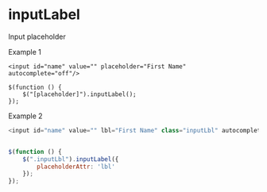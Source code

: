 inputLabel
==========

Input placeholder

Example 1
```
<input id="name" value="" placeholder="First Name" autocomplete="off"/>

$(function () {	
	$("[placeholder]").inputLabel();	
});
```
Example 2
```javascript
<input id="name" value="" lbl="First Name" class="inputLbl" autocomplete="off"/>


$(function () {
	$(".inputLbl").inputLabel({
		placeholderAttr: 'lbl'
	});
});
```